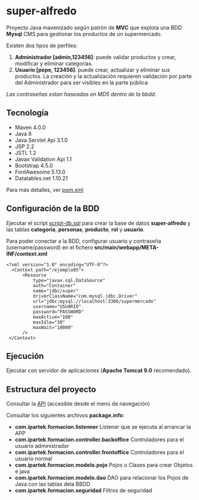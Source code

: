 # super-alfredo

Proyecto Java mavenizado según patrón de **MVC** que explota una BDD **Mysql**
CMS para gestionar los productos de un supermercado. 

Existen dos tipos de perfiles:

1. **Administrador [admin,123456]**: puede validar productos y crear, modificar y eliminar categorías.
2. **Usuario [pepe, 123456]**: puede crear, actualizar y eliminar sus productos. La creación y la actualización requieren validación por parte del Administrador para ser visibles en la parte pública

*Las contraseñas estan haseadas en MD5 dentro de la bbdd.*


## Tecnología

- Maven 4.0.0
- Java 8
- Java Servlet Api 3.1.0
- JSP 2.2
- JSTL 1.2
- Javax Validation Api 1.1
- Bootstrap 4.5.0
- FontAwesome 5.13.0
- Datatables.net 1.10.21

Para más detalles, ver [pom.xml](https://github.com/ipartek/supermercado-java/blob/master/pom.xml)


## Configuración de la BDD

Ejecutar el script [script-db.sql](https://github.com/avitoria/super-alfredo/blob/master/script-db.sql) para crear la base de datos **super-alfredo** y las tablas **categoria**, **personas**, **producto**, **rol** y **usuario**.

Para poder conectar a la BDD, configurar usuario y contraseña (username/password) en el fichero **src/main/webapp/META-INF/context.xml** 

```
<?xml version="1.0" encoding="UTF-8"?>
  <Context path="/ejemplo05">
      <Resource
          type="javax.sql.DataSource"
          auth="Container"
          name="jdbc/super"
          driverClassName="com.mysql.jdbc.Driver"
          url="jdbc:mysql://localhost:3306/supermercado"
          username="USUARIO"
          password="PASSWORD"
          maxActive="100"
          maxIdle="30"
          maxWait="10000"          
      />
 </Context>
```

## Ejecución

Ejecutar con servidor de aplicaciones (**Apache Tomcat 9.0** recomendado).


## Estructura del proyecto

Consultar la [API](https://github.com/ipartek/supermercado-java/tree/master/src/main/webapp/doc) (accesible desde el menú de navegación)

Consultar los siguientes archivos **package.info**:

- **com.ipartek.formacion.listenner** Listener que se ejecuta al arrancar la APP
- **com.ipartek.formacion.controller.backoffice** Controladores para el usuario administrador
- **com.ipartek.formacion.controller.frontoffice** Controladores para el usuario normal
- **com.ipartek.formacion.modelo.pojo** Pojos o Clases para crear Objetos e java
- **com.ipartek.formacion.modelo.dao** DAO para relacionar los Pojos de Java con las tablas dela BBDD
- **com.ipartek.formacion.seguridad** Filtros de seguridad


